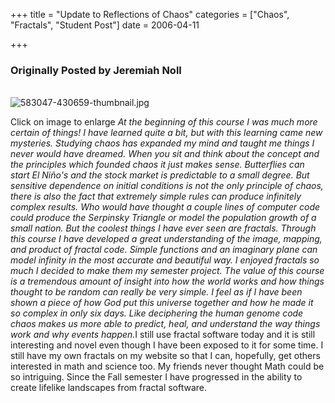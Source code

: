 +++
title = "Update to Reflections of Chaos"
categories = ["Chaos", "Fractals", "Student Post"]
date = 2006-04-11


+++

<h3>Originally Posted by Jeremiah Noll</h3></br><img src="https://www.fractalog.com/jpg/583047-430659-thumbnail.jpg" alt="583047-430659-thumbnail.jpg"/>

Click on image to enlarge
<em>At the beginning of this course I was much more certain of things! I have learned quite a bit, but with this learning came new mysteries. Studying chaos has expanded my mind and taught me things I never would have dreamed. When you sit and think about the concept and the principles which founded chaos it just makes sense. Butterflies can start El Niño's and the stock market is predictable to a small degree. But sensitive dependence on initial conditions is not the only principle of chaos, there is also the fact that extremely simple rules can produce infinitely complex results. Who would have thought a couple lines of computer code could produce the Serpinsky Triangle or model the population growth of a small nation. But the coolest things I have ever seen are fractals. Through this course I have developed a great understanding of the image, mapping, and product of fractal code. Simple functions and an imaginary plane can model infinity in the most accurate and beautiful way. I enjoyed fractals so much I decided to make them my semester project. The value of this course is a tremendous amount of insight into how the world works and how things thought to be random can really be very simple. I feel as if I have been shown a piece of how God put this universe together and how he made it so complex in only six days. Like deciphering the human genome code chaos makes us more able to predict, heal, and understand the way things work and why events happen.</em>I still use fractal software today and it is still interesting and novel even though I have been exposed to it for some time. I still have my own fractals on my website so that I can, hopefully, get others interested in math and science too. My friends never thought Math could be so intriguing. Since the Fall semester I have progressed in the ability to create lifelike landscapes from fractal software. 
